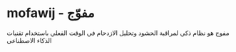 # mofawij - مفوّج
مفوج هو نظام ذكي لمراقبة الحشود وتحليل الازدحام في الوقت الفعلي باستخدام تقنيات الذكاء الاصطناعي
